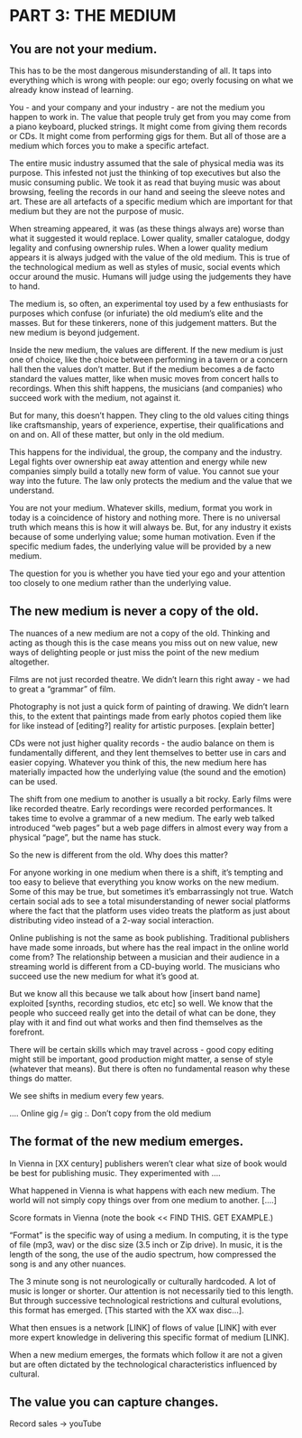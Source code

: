 
# PART 3: THE MEDIUM

## You are not your medium. 
This has to be the most dangerous misunderstanding of all. It taps into everything which is wrong with people: our ego; overly focusing on what we already know instead of learning.

You - and your company and your industry - are not the medium you happen to work in. The value that people truly get from you may come from a piano keyboard, plucked strings. It might come from giving them records or CDs. It might come from performing gigs for them. But all of those are a medium which forces you to make a specific artefact.

The entire music industry assumed that the sale of physical media was its purpose. This infested not just the thinking of top executives but also the music consuming public. We took it as read that buying music was about browsing, feeling the records in our hand and seeing the sleeve notes and art. These are all artefacts of a specific medium which are important for that medium but they are not the purpose of music.

When streaming appeared, it was (as these things always are) worse than what it suggested it would replace. Lower quality, smaller catalogue, dodgy legality and confusing ownership rules. When a lower quality medium appears it is always judged with the value of the old medium. This is true of the technological medium as well as styles of music, social events which occur around the music. Humans will judge using the judgements they have to hand.

The medium is, so often, an experimental toy used by a few enthusiasts for purposes which confuse (or infuriate) the old medium’s elite and the masses. But for these tinkerers, none of this judgement matters. But the new medium is beyond judgement.

Inside the new medium, the values are different. If the new medium is just one of choice, like the choice between performing in a tavern or a concern hall then the values don’t matter. But if the medium becomes a de facto standard the values matter, like when music moves from concert halls to recordings. When this shift happens, the musicians (and companies) who succeed work with the medium, not against it.

But for many, this doesn’t happen. They cling to the old values citing things like craftsmanship, years of experience, expertise, their qualifications and on and on. All of these matter, but only in the old medium.

This happens for the individual, the group, the company and the industry. Legal fights over ownership eat away attention and energy while new companies simply build a totally new form of value. You cannot sue your way into the future. The law only protects the medium and the value that we understand.

You are not your medium. Whatever skills, medium, format you work in today is a coincidence of history and nothing more. There is no universal truth which means this is how it will always be. But, for any industry it exists because of some underlying value; some human motivation. Even if the specific medium fades, the underlying value will be provided by a new medium.

The question for you is whether you have tied your ego and your attention too closely to one medium rather than the underlying value.

## The new medium is never a copy of the old.

The nuances of a new medium are not a copy of the old. Thinking and acting as though this is the case means you miss out on new value, new ways of delighting people or just miss the point of the new medium altogether.

Films are not just recorded theatre. We didn’t learn this right away - we had to great a “grammar” of film. 

Photography is not just a quick form of painting of drawing. We didn’t learn this, to the extent that paintings made from early photos copied them like for like instead of [editing?] reality for artistic purposes. [explain better]

CDs were not just higher quality records - the audio balance on them is fundamentally different, and they lent themselves to better use in cars and easier copying. Whatever you think of this, the new medium here has materially impacted how the underlying value (the sound and the emotion) can be used.

The shift from one medium to another is usually a bit rocky. Early films were like recorded theatre. Early recordings were recorded performances. It takes time to evolve a grammar of a new medium. The early web talked introduced “web pages” but a web page differs in almost every way from a physical “page”, but the name has stuck.

So the new is different from the old. Why does this matter?

For anyone working in one medium when there is a shift, it’s tempting and too easy to believe that everything you know works on the new medium. Some of this may be true, but sometimes it’s embarrassingly not true. Watch certain social ads to see a total misunderstanding of newer social platforms where the fact that the platform uses video treats the platform as just about distributing video instead of a 2-way social interaction.

Online publishing is not the same as book publishing. Traditional publishers have made some inroads, but where has the real impact in the online world come from? The relationship between a musician and their audience in a streaming world is different from a CD-buying world. The musicians who succeed use the new medium for what it’s good at.

But we know all this because we talk about how [insert band name] exploited [synths, recording studios, etc etc] so well. We know that the people who succeed really get into the detail of what can be done, they play with it and find out what works and then find themselves as the forefront. 

There will be certain skills which may travel across - good copy editing might still be important, good production might matter, a sense of style (whatever that means). But there is often no fundamental reason why these things do matter. 

We see shifts in medium every few years. 

….
Online gig /= gig
:. Don’t copy from the old medium

## The format of the new medium emerges.

In Vienna in [XX century] publishers weren’t clear what size of book would be best for publishing music. They experimented with ….

What happened in Vienna is what happens with each new medium. The world will not simply copy things over from one medium to another. [....]

Score formats in Vienna (note the book << FIND THIS. GET EXAMPLE.)

“Format” is the specific way of using a medium. In computing, it is the type of file (mp3, wav) or the disc size (3.5 inch or Zip drive). In music, it is the length of the song, the use of the audio spectrum, how compressed the song is and any other nuances.

The 3 minute song is not neurologically or culturally hardcoded. A lot of music is longer or shorter. Our attention is not necessarily tied to this length. But through successive technological restrictions and cultural evolutions, this format has emerged. [This started with the XX wax disc…].

What then ensues is a network [LINK] of flows of value [LINK] with ever more expert knowledge in delivering this specific format of medium [LINK]. 

When a new medium emerges, the formats which follow it are not a given but are often dictated by the technological characteristics influenced by cultural. 

## The value you can capture changes.

Record sales -> youTube